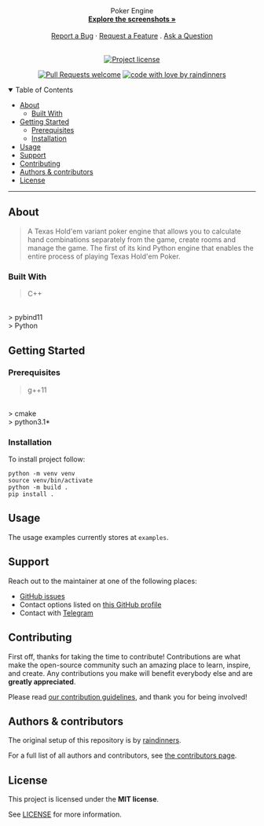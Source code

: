 <div align="center">
  Poker Engine
  <br />
  <a href="#about"><strong>Explore the screenshots »</strong></a>
  <br />
  <br />
  <a href="https://github.com/raindinners/pokerengine/issues/new?assignees=&labels=bug&template=01_BUG_REPORT.md&title=bug%3A+">Report a Bug</a>
  ·
  <a href="https://github.com/raindinners/pokerengine/issues/new?assignees=&labels=enhancement&template=02_FEATURE_REQUEST.md&title=feat%3A+">Request a Feature</a>
  .
  <a href="https://github.com/raindinners/pokerengine/issues/new?assignees=&labels=question&template=04_SUPPORT_QUESTION.md&title=support%3A+">Ask a Question</a>
</div>

<div align="center">
<br />

[![Project license](https://img.shields.io/github/license/raindinners/pokerengine.svg?style=flat-square)](LICENSE)

[![Pull Requests welcome](https://img.shields.io/badge/PRs-welcome-ff69b4.svg?style=flat-square)](https://github.com/raindinners/pokerengine/issues?q=is%3Aissue+is%3Aopen+label%3A%22help+wanted%22)
[![code with love by raindinners](https://img.shields.io/badge/%3C%2F%3E%20with%20%E2%99%A5%20by-raindinners-ff1414.svg?style=flat-square)](https://github.com/raindinners)

</div>

<details open="open">
<summary>Table of Contents</summary>

- [About](#about)
    - [Built With](#built-with)
- [Getting Started](#getting-started)
    - [Prerequisites](#prerequisites)
    - [Installation](#installation)
- [Usage](#usage)
- [Support](#support)
- [Contributing](#contributing)
- [Authors & contributors](#authors--contributors)
- [License](#license)

</details>

---

## About


> A Texas Hold'em variant poker engine that allows you to calculate hand combinations separately from the game, create rooms and manage the game.
> The first of its kind Python engine that enables the entire process of playing Texas Hold'em Poker.

### Built With

> C++
<br>
> pybind11
<br>
> Python
<br>

## Getting Started

### Prerequisites

> g++11
<br>
> cmake
<br>
> python3.1*

### Installation

To install project follow:
```shell
python -m venv venv
source venv/bin/activate
python -m build .
pip install .
```

## Usage

The usage examples currently stores at `examples`.

## Support

Reach out to the maintainer at one of the following places:

- [GitHub issues](https://github.com/raindinners/pokerengine/issues/new?assignees=&labels=question&template=04_SUPPORT_QUESTION.md&title=support%3A+)
- Contact options listed on [this GitHub profile](https://github.com/raindinners)
- Contact with [Telegram](https://mlosu.t.me)

## Contributing

First off, thanks for taking the time to contribute! Contributions are what make the open-source community such an amazing place to learn, inspire, and create. Any contributions you make will benefit everybody else and are **greatly appreciated**.


Please read [our contribution guidelines](docs/CONTRIBUTING.md), and thank you for being involved!

## Authors & contributors

The original setup of this repository is by [raindinners](https://github.com/raindinners).

For a full list of all authors and contributors, see [the contributors page](https://github.com/raindinners/pokerengine/contributors).


## License

This project is licensed under the **MIT license**.

See [LICENSE](LICENSE) for more information.
